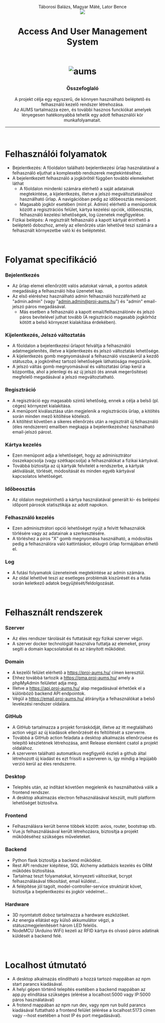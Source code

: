 
<div align="center">
  <span>Táborosi Balázs, Magyar Máté, Lator Bence</span><br>
  <img src="https://user-images.githubusercontent.com/98460366/228148967-96f0d9f0-a525-43b2-b612-5abff63da560.png">
  <h1 align="center">Access And User Management System<br><br>

  ![aums](https://user-images.githubusercontent.com/98460366/236650354-10a61b17-0abd-4ddb-9ec5-6038546b8344.gif)
</h1>
</div>

<div align="center">
  
### Összefoglaló
  
A projekt célja egy egyszerű, de könnyen használható beléptető és felhasználó kezelő rendszer létrehozása.<br>Az AUMS tartalmazza ezen, és további hasznos funckiókat amelyek lényegesen hatékonyabbá tehetik egy adott felhasználói kör munkafolyamatait.
  
  <hr>
</div>
<br>

# Felhasználói folyamatok
- Bejelentkezés: A főoldalon található bejelentkezési űrlap használatával a felhasználó eljuthat a komplexebb rendszerek megtekintéséhez.
- A bejelentkezett felhasználó a jogkörőtél függően további elemekehet láthat
  - A főoldalon mindenki számára elérhető a saját adatainak megtekintése, a kijelentkezés, illetve a jelszó megváltoztatásához használható űrlap. A navigációban pedig az időbeosztás menüpont.
  - Magasabb jogkör esetében (mint pl. Admin) elérhető a menüpontok között a regisztrációs felület, kártya kezelési opciók, időbeosztás, felhasználó kezelési lehetőségek, log üzenetek megfigyelése.
- Fizikai belépés: A regisztrált felhasználó a kapott kártyát érinthető a beléptető dobozhoz, amely az ellenőrzés után lehetővé teszi számára a felhasznált környezetbe való ki és beléptetést.

<br>

# Folyamat specifikáció
### Bejelentkezés
  - Az űrlap elemei ellenőrzött valós adatokat várnak, a pontos adatok megadásáig a felhasználó hiba üzenetet kap.
  - Az első eléréshez használható admin felhasználó hozzáférhető az "admin.admin" (vagy "admin.admin@proj-aums.hu") és "admin" email-jelszó páros megadásával.
    - Más esetben a felhasználó a kapott email/felhasználónév és jelszó páros bevitelével juthat tovább (A regisztráció magasabb jogkörhöz kötött a belső környezet kialakítása érdekében).
### Kijelentkezés, Jelszó változtatás
  - A főoldalon a bejelentkezési űrlapot felváltja a felhasználói adatmegjelenítés, illetve a kijelentkezés és jelszó változtatás lehetősége.
  - A kijelentkezés gomb megnyomásával a felhasználó visszakerül a kezdő státuszba, a jogköréhez tartozó lehetőségek láthatósága megszűnik.
  - A jelszó váltás gomb megnyomásával és változtatási űrlap kerül a központba, ahol a jelenlegi és az új jelszó (és annak megerősítése) megfelelő megadásával a jelszó megváltoztatható.
### Regisztráció
  - A regisztráció egy magasabb szintű lehetőség, ennek a célja a belső (pl. céges) környezet kialakítása.
  - A menüpont kiválasztása után megjelenik a regisztrációs űrlap, a kitöltés során minden mező kitöltése kötelező.
  - A kitöltést követően a sikeres ellenőrzés után a regisztrált új felhasználó (éles rendszeren) emailben megkapja a bejelentkezéshez használható email-jelszó párost.
### Kártya kezelés
  - Ezen menüpont adja a lehetőséget, hogy az adminisztrátor összekapcsolja (vagy szétkapcsolja) a felhasználókat a fizikai kártyával.
  - Továbbá biztosítja az új kártyák felvitelét a rendszerbe, a kártyák aktiválását, törlését, módosítását és minden egyéb kártyával kapcsolatos lehetőséget.
### Időbeosztás
  - Az oldalon megtekinthető a kártya használatával generált ki- és belépési időpont párosok statisztikája az adott napokon.
### Felhasználó kezelés
  - Ezen adminisztrátori opció lehetőséget nyújt a felvitt felhasználók törlésére vagy az adatainak a szerkesztésére.
  - A törléshez a piros "X" gomb megnyomása használható, a módosítás pedig a felhasználóra való kattintáskor, előugró űrlap formájában érhető el.
### Log
  - A futási folyamatok üzeneteinek megtekintése az admin számára.
  - Az oldal lehetővé teszi az esetleges problémák kiszűrését és a futás során keletkező adatok begyűjtését/feldolgozását.

<br>

# Felhasznált rendszerek
### Szerver
  - Az éles rendszer tárolását és futtatását egy fizikai szerver végzi.
  - A szerver docker technológiát használva futtatja az elemeket, proxy segíti a domain kapcsolatokat és az irányított működést.
### Domain
  - A kezelői felület elérhető a https://proj-aums.hu/ címen keresztül.
  - Ehhez továbbá tartozik a https://pma.proj-aums.hu/ amely a phpMyAdmin felületet adja meg.
  - Illetve a https://api.proj-aums.hu/ alap megadásával érhetőek el a különböző backend API endpointok.
  - Végül a https://email.proj-aums.hu/ átirányítja a felhasználókat a belső levelezési rendszer oldalára.
### GitHub
  - A GitHub tartalmazza a projekt forráskódját, illetve az itt megtalálható action végzi az új kiadások ellenőrzését és feltöltését a szerverre.
  - Továbbá a GitHub action feladata a desktop alkalmazás ellenőrzuése és telepítő készletének létrehozása, amit Release elemként csatol a projekt oldalához.
  - A szerveren található automatikus megfigyelő észleli a github által létrehozott új kiadást és ezt frissíti a szerveren is, így mindig a legújabb verzió kerül az éles rendszerre.
### Desktop
  - Telepítés után, az indítást követően megjelenik és használhatóvá válik a frontend rendszer.
  - A desktop alkalmazás electron felhasználásával készült, multi platform lehetőséget biztosítva.
### Frontend
  - Felhasználásra került benne többek között: axios, router, bootstrap stb.
  - Vue.js felhasználásával került létrehozásra, biztosítja a projekt működéséhez szükséges műveleteket.
### Backend
  - Python flask biztosítja a backend működést.
  - Rest API rendszer kiépítése, SQL Alchemy adatbázis kezelés és ORM működés biztosítása.
  - Tartalmaz teszt folyamatokat, környezeti változókat, bcrypt felhasználásával titkosítást, email küldést...
  - A felépítése jól tagolt, model-controller-service struktúrát követ, biztosítja a bejelentkezési és jogkör védelmet...
### Hardware
  - 3D nyomtatott doboz tartalmazza a hardware eszközöket.
  - Az energia ellátást egy külső akkumulátor végzi, a státuszmegjelenítésért három LED felelős.
  - NodeMCU (Arduino WiFi) kezeli az RFID kártya és olvasó páros adatinak küldését a backend felé.

<br>

# Localhost útmutató
- A desktop alkalmazás elindítható a hozzá tartozó mappában az npm start parancs kiadásával.
- A helyi gépen történő telepítés esetében a backend mappában az app.py elindítása szükséges (elérése a localhost:5000 vagy IP:5000 páros használatával)
- A frotend mappában az npm run dev, vagy npm run build parancs kiadásával futtatható a frontend felület (elérése a localhost:5173 címen vagy --host esetében a host IP és port megadásával).
